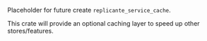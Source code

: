 Placeholder for future create `replicante_service_cache`.

This crate will provide an optional caching layer to speed up other stores/features.
